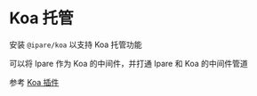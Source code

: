 # Koa 托管

安装 `@ipare/koa` 以支持 Koa 托管功能

可以将 Ipare 作为 Koa 的中间件，并打通 Ipare 和 Koa 的中间件管道

参考 [Koa 插件](/plugin/koa)
